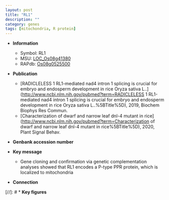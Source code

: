 ```yaml
---
layout: post
title: "RL1"
description: ""
category: genes
tags: [mitochondria, R protein]
---
```


* **Information**  
    + Symbol: RL1  
    + MSU: [LOC_Os08g41380](http://rice.uga.edu/cgi-bin/ORF_infopage.cgi?orf=LOC_Os08g41380)  
    + RAPdb: [Os08g0525500](https://rapdb.dna.affrc.go.jp/locus/?name=Os08g0525500)  

* **Publication**  
    + [RADICLELESS 1 RL1-mediated nad4 intron 1 splicing is crucial for embryo and endosperm development in rice Oryza sativa L..](http://www.ncbi.nlm.nih.gov/pubmed?term=RADICLELESS 1 RL1-mediated nad4 intron 1 splicing is crucial for embryo and endosperm development in rice Oryza sativa L..%5BTitle%5D), 2019, Biochem Biophys Res Commun.
    + [Characterization of dwarf and narrow leaf  dnl-4 mutant in rice](http://www.ncbi.nlm.nih.gov/pubmed?term=Characterization of dwarf and narrow leaf  dnl-4 mutant in rice%5BTitle%5D), 2020, Plant Signal Behav.

* **Genbank accession number**  

* **Key message**  
    + Gene cloning and confirmation via genetic complementation analyses showed that RL1 encodes a P-type PPR protein, which is localized to mitochondria

* **Connection**  

[//]: # * **Key figures**  



